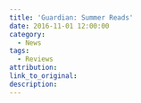 ```yaml
---
title: 'Guardian: Summer Reads'
date: 2016-11-01 12:00:00
category:
  - News
tags:
  - Reviews
attribution:
link_to_original:
description:
---
```

